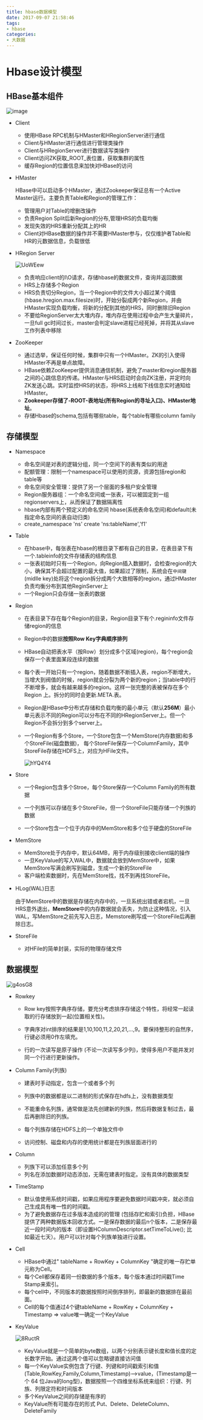 ```yaml
---
title: hbase数据模型
date: 2017-09-07 21:58:46
tags:
- hbase
categories:
- 大数据
---
```


# Hbase设计模型

## HBase基本组件

![image](https://blog-1257941127.cos.ap-beijing.myqcloud.com/uPic/0mrgGL.jpg)

- Client

  - 使用HBase RPC机制与HMaster和HRegionServer进行通信
  - Client与HMaster进行通信进行管理类操作
  - Client与HRegionServer进行数据读写类操作
  - Client访问ZK获取_ROOT_表位置，获取集群的属性
  - 缓存Region的位置信息来加快对HBase的访问


- HMaster

  HBase中可以启动多个HMaster，通过Zookeeper保证总有一个Active Master运行。主要负责Table和Region的管理工作：

  - 管理用户对Table的增删改操作
  - 负责Region Split后新Region的分布,管理HRS的负载均衡
  - 发现失效的HRS重新分配其上的HR
  - Client对HBase数据的操作并不需要HMaster参与，仅仅维护者Table和HR的元数据信息，负载很低

- HRegion Server

  ![UoWEew](https://blog-1257941127.cos.ap-beijing.myqcloud.com/uPic/UoWEew.jpg)

  - 负责响应client的I\O请求，存储hbase的数据文件，查询并返回数据
  - HRS上存储多个Region
  - HRS负责切分Region，当一个Region中的文件大小超过某个阈值(hbase.hregion.max.filesize)时，开始分裂成两个新Region，并由HMaster实现负载均衡，将新的分配到其他的HRS，同时删除旧Region
  - 不要给RegionServer太大堆内存，堆内存在使用过程中会产生大量碎片，一旦full gc时间过长，master会判定slave进程已经死掉，并将其从slave工作列表中移除

- ZooKeeper

  - 通过选举，保证任何时候，集群中只有一个HMaster。ZK的引入使得HMaster不再是单点故障。
  - HBase依赖ZooKeeper提供消息通信机制，避免了master和region服务器之间的心跳信息的传递。HMaster与HRS启动时会向ZK注册，并定时向ZK发送心跳。实时监控HRS的状态，将HRS上线和下线信息实时通知给HMaster。
  - **Zookeeper存储了-ROOT-表地址(所有Region的寻址入口)、HMaster地址**。
  - 存储Hbase的schema,包括有哪些table，每个table有哪些column family


## 存储模型

- Namespace
  - 命名空间是对表的逻辑分组，同一个空间下的表有类似的用途
  - 配额管理：限制一个namespace可以使用的资源，资源包括region和table等
  - 命名空间安全管理：提供了另一个层面的多租户安全管理
  - Region服务器组：一个命名空间或一张表，可以被固定到一组regionservers上，从而保证了数据隔离性
  - hbase内部有两个预定义的命名空间 hbase(系统表命名空间)和default(未指定命名空间的表自动归类)
  - create_namespace 'ns'              create 'ns:tableName','f1'
- Table
  - 在hbase中，每张表在hbase的根目录下都有自己的目录，在表目录下有一个.tableinfo的文件存储表的结构信息
  - 一张表初始时只有一个Region，向Region插入数据时，会检查region的大小，确保其不会超过配置的最大值，如果超过了限制，系统会在`中间键`(midlle key)处将这个region拆分成两个大致相等的region，通过HMaster负责均衡分布到其他ReginServer上
  - 一个Region只会存储一张表的数据


- Region

  - 在表目录下存在每个Region的目录，Region目录下有个.regininfo文件存储region的信息

  - Region中的数据**按照Row Key字典顺序排列**

  - HBase自动把表水平（按Row）划分成多个区域(region)，每个region会保存一个表里面某段连续的数据

  - 每个表一开始只有一个region，随着数据不断插入表，region不断增大，当增大到阀值的时候，region就会分裂为两个新的region；当table中的行不断增多，就会有越来越多的region。这样一张完整的表被保存在多个Region 上。拆分的同时会更新.META.表。

  - Region是HBase中分布式存储和负载均衡的最小单元（默认**256M**）最小单元表示不同的Region可以分布在不同的HRegionServer上。但一个Region不会拆分到多个server上。

  - 一个Region有多个Store，一个Store包含一个MemStore(内存数据)和多个StoreFile(磁盘数据)， 每个StoreFile保存一个ColumnFamily，其中StoreFile存储在HDFS上，对应为HFile文件。

    ![hYQ4Y4](https://blog-1257941127.cos.ap-beijing.myqcloud.com/uPic/hYQ4Y4.jpg)

    

- Store

  - 一个Region包含多个Stroe，每个Store保存一个Column Family的所有数据
  - 一个列族可以存储在多个StoreFile，但一个StoreFile只能存储一个列族的数据

  - 一个Store包含一个位于内存中的MemStore和多个位于硬盘的StoreFile

- MemStore

  - MemStore处于内存中，默认64MB，用于内存级别接收client端的操作
  - 一旦KeyValue的写入WAL中，数据就会放到MemStore中，如果MemStore写满会刷写到磁盘，生成一个新的StoreFile
  - 客户端检索数据时，先在MemStore找，找不到再找StoreFile。

- HLog(WAL)日志

     由于MemStore中的数据是存储在内存中的，一旦系统出错或者宕机，一旦HRS意外退出，**MemStore**中的内存数据就会丢失，为防止这种情况，引入WAL，写MemStore之前先写入日志，Memstore刷写成一个StoreFile后再删除日志。

- StoreFile

  - 对HFile的简单封装，实际的物理存储文件


## 数据模型

![g4osG8](https://blog-1257941127.cos.ap-beijing.myqcloud.com/uPic/g4osG8.jpg)

- Rowkey

  - Row key按照字典序存储，要充分考虑排序存储这个特性，将经常一起读取的行存储放到一起(位置相关性)。

  - 字典序对int排序的结果是1,10,100,11,2,20,21,…,9。要保持整形的自然序，行键必须用0作左填充。

  - 行的一次读写是原子操作 (不论一次读写多少列)，使得多用户不能并发对同一个行进行更新操作。

- Column Family(列族)

  - 建表时手动指定，包含一个或者多个列

  - 列族中的数据都是以二进制的形式保存在hdfs上，没有数据类型

  - 不能重命名列族，通常做是法先创建新的列族，然后将数据复制过去，最后再删除旧的列族。

  - 每个列族存储在HDFS上的一个单独文件中

  - 访问控制、磁盘和内存的使用统计都是在列族层面进行的

- Column

  - 列族下可以添加任意多个列
  - 列名在添加数据时动态添加，无需在建表时指定。没有具体的数据类型

- TimeStamp

  - 默认值使用系统时间戳，如果应用程序要避免数据时间戳冲突，就必须自己生成具有唯一性的时间戳。
  - 为了避免数据存在过多版本造成的的管理 (包括存贮和索引)负担，HBase提供了两种数据版本回收方式。一是保存数据的最后n个版本，二是保存最近一段时间内的版本（即设置HColumnDescriptor.setTimeToLive(); 比如最近七天）。用户可以针对每个列族单独进行设置。

- Cell

  - HBase中通过" tableName + RowKey + ColumnKey "确定的唯一存贮单元称为Cell。
  - 每个Cell都保存着同一份数据的多个版本，每个版本通过时间戳Time Stamp来索引。
  - 每个cell中，不同版本的数据按照时间倒序排列，即最新的数据排在最前面。
  - Cell的每个值通过4个键tableName + RowKey + ColumnKey + Timestamp => value唯一确定一个KeyValue

- KeyValue

  ![8RuctR](https://blog-1257941127.cos.ap-beijing.myqcloud.com/uPic/8RuctR.jpg)

  - KeyValue就是一个简单的byte数组，以两个分别表示键长度和值长度的定长数字开始。通过这两个值可以忽略键直接访问值
  - 每一个KeyValue实例包含了行键、列键和时间戳索引和值 (Table,RowKey,Family,Column,Timestamp)—>value，(Timestamp是一个 64 位Java的long型)，数据按照一个四维坐标系统来组织：行键、列族、列限定符和时间版本
  - 多个KeyValue之间的存储是有序的
  - KeyValue所有可能存在的形式 Put、Delete、DeleteColumn、DeleteFamily




